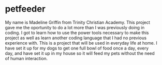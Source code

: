 # petfeeder

My name is Madeline Griffin from Trinity Christian Academy. This project gave me the oportunity to do a lot more than I was previously doing in coding. I got to learn how to use the power tools necessary to make this project as well as learn another coding language that I had no previous experience with. This is a project that will be used in everyday life at home. I have set it up for my dogs to get one full bowl of food once a day, every day, and have set it up in my house so it will feed my pets without the need of human interaction.
